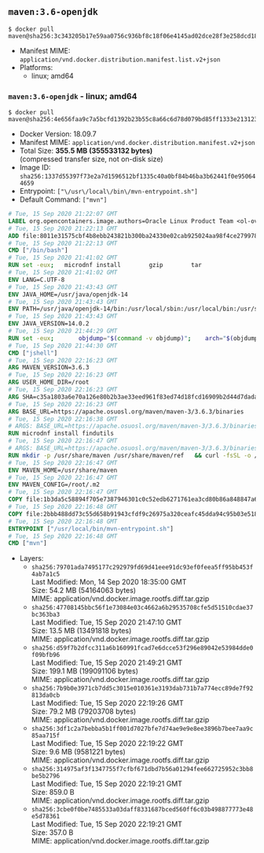 ## `maven:3.6-openjdk`

```console
$ docker pull maven@sha256:3c343205b17e59aa0756c936bf8c18f06e4145ad02dce28f3e258dcd18cfe8b3
```

-	Manifest MIME: `application/vnd.docker.distribution.manifest.list.v2+json`
-	Platforms:
	-	linux; amd64

### `maven:3.6-openjdk` - linux; amd64

```console
$ docker pull maven@sha256:4e656faa9c7a5bcfd1392b23b55c8a66c6d78d079bd85ff1333e213123a8686c
```

-	Docker Version: 18.09.7
-	Manifest MIME: `application/vnd.docker.distribution.manifest.v2+json`
-	Total Size: **355.5 MB (355533132 bytes)**  
	(compressed transfer size, not on-disk size)
-	Image ID: `sha256:1337d55397f73e2a7d1596512bf1335c40a0bf84b46ba3b62441f0e950644659`
-	Entrypoint: `["\/usr\/local\/bin\/mvn-entrypoint.sh"]`
-	Default Command: `["mvn"]`

```dockerfile
# Tue, 15 Sep 2020 21:22:07 GMT
LABEL org.opencontainers.image.authors=Oracle Linux Product Team <ol-ovm-info_ww@oracle.com> org.opencontainers.image.url=https://github.com/oracle/container-images org.opencontainers.image.source=https://github.com/oracle/container-images/tree/dist-amd64/8-slim org.opencontainers.image.vendor=Oracle America, Inc org.opencontainers.image.title=Oracle Linux 8 (slim) org.opencontainers.image.description=Oracle Linux is an open-source       operating system available under the GNU General Public License (GPLv2) and       is suitable for both general purpose or Oracle workloads.
# Tue, 15 Sep 2020 21:22:13 GMT
ADD file:8011e31575cbf4b8ebb243821b300ba24330e02cab925024aa98f4ce27997846 in / 
# Tue, 15 Sep 2020 21:22:13 GMT
CMD ["/bin/bash"]
# Tue, 15 Sep 2020 21:41:02 GMT
RUN set -eux; 	microdnf install 		gzip 		tar 				binutils 		freetype fontconfig 	; 	microdnf clean all
# Tue, 15 Sep 2020 21:41:02 GMT
ENV LANG=C.UTF-8
# Tue, 15 Sep 2020 21:43:43 GMT
ENV JAVA_HOME=/usr/java/openjdk-14
# Tue, 15 Sep 2020 21:43:43 GMT
ENV PATH=/usr/java/openjdk-14/bin:/usr/local/sbin:/usr/local/bin:/usr/sbin:/usr/bin:/sbin:/bin
# Tue, 15 Sep 2020 21:43:43 GMT
ENV JAVA_VERSION=14.0.2
# Tue, 15 Sep 2020 21:44:29 GMT
RUN set -eux; 		objdump="$(command -v objdump)"; 	arch="$(objdump --file-headers "$objdump" | awk -F '[:,]+[[:space:]]+' '$1 == "architecture" { print $2 }')"; 	case "$arch" in 		amd64 | i386:x86-64) 			downloadUrl=https://download.java.net/java/GA/jdk14.0.2/205943a0976c4ed48cb16f1043c5c647/12/GPL/openjdk-14.0.2_linux-x64_bin.tar.gz; 			downloadSha256=91310200f072045dc6cef2c8c23e7e6387b37c46e9de49623ce0fa461a24623d; 			;; 		*) echo >&2 "error: unsupported architecture: '$arch'"; exit 1 ;; 	esac; 		curl -fL -o openjdk.tgz "$downloadUrl"; 	echo "$downloadSha256 *openjdk.tgz" | sha256sum --strict --check -; 		mkdir -p "$JAVA_HOME"; 	tar --extract 		--file openjdk.tgz 		--directory "$JAVA_HOME" 		--strip-components 1 		--no-same-owner 	; 	rm openjdk.tgz; 		ln -sfT "$JAVA_HOME" /usr/java/default; 	ln -sfT "$JAVA_HOME" /usr/java/latest; 	for bin in "$JAVA_HOME/bin/"*; do 		base="$(basename "$bin")"; 		[ ! -e "/usr/bin/$base" ]; 		alternatives --install "/usr/bin/$base" "$base" "$bin" 20000; 	done; 		java -Xshare:dump; 		rm -rf "$JAVA_HOME/lib/security/cacerts"; 	ln -sT /etc/pki/ca-trust/extracted/java/cacerts "$JAVA_HOME/lib/security/cacerts"; 		fileEncoding="$(echo 'System.out.println(System.getProperty("file.encoding"))' | jshell -s -)"; [ "$fileEncoding" = 'UTF-8' ]; rm -rf ~/.java; 	javac --version; 	java --version
# Tue, 15 Sep 2020 21:44:30 GMT
CMD ["jshell"]
# Tue, 15 Sep 2020 22:16:23 GMT
ARG MAVEN_VERSION=3.6.3
# Tue, 15 Sep 2020 22:16:23 GMT
ARG USER_HOME_DIR=/root
# Tue, 15 Sep 2020 22:16:23 GMT
ARG SHA=c35a1803a6e70a126e80b2b3ae33eed961f83ed74d18fcd16909b2d44d7dada3203f1ffe726c17ef8dcca2dcaa9fca676987befeadc9b9f759967a8cb77181c0
# Tue, 15 Sep 2020 22:16:23 GMT
ARG BASE_URL=https://apache.osuosl.org/maven/maven-3/3.6.3/binaries
# Tue, 15 Sep 2020 22:16:38 GMT
# ARGS: BASE_URL=https://apache.osuosl.org/maven/maven-3/3.6.3/binaries MAVEN_VERSION=3.6.3 SHA=c35a1803a6e70a126e80b2b3ae33eed961f83ed74d18fcd16909b2d44d7dada3203f1ffe726c17ef8dcca2dcaa9fca676987befeadc9b9f759967a8cb77181c0 USER_HOME_DIR=/root
RUN microdnf install findutils
# Tue, 15 Sep 2020 22:16:47 GMT
# ARGS: BASE_URL=https://apache.osuosl.org/maven/maven-3/3.6.3/binaries MAVEN_VERSION=3.6.3 SHA=c35a1803a6e70a126e80b2b3ae33eed961f83ed74d18fcd16909b2d44d7dada3203f1ffe726c17ef8dcca2dcaa9fca676987befeadc9b9f759967a8cb77181c0 USER_HOME_DIR=/root
RUN mkdir -p /usr/share/maven /usr/share/maven/ref   && curl -fsSL -o /tmp/apache-maven.tar.gz ${BASE_URL}/apache-maven-${MAVEN_VERSION}-bin.tar.gz   && echo "${SHA}  /tmp/apache-maven.tar.gz" | sha512sum -c -   && tar -xzf /tmp/apache-maven.tar.gz -C /usr/share/maven --strip-components=1   && rm -f /tmp/apache-maven.tar.gz   && ln -s /usr/share/maven/bin/mvn /usr/bin/mvn
# Tue, 15 Sep 2020 22:16:47 GMT
ENV MAVEN_HOME=/usr/share/maven
# Tue, 15 Sep 2020 22:16:47 GMT
ENV MAVEN_CONFIG=/root/.m2
# Tue, 15 Sep 2020 22:16:47 GMT
COPY file:1b3da5c58894f705e7387946301c0c52edb6271761ea3cd80b86a848847a64cd in /usr/local/bin/mvn-entrypoint.sh 
# Tue, 15 Sep 2020 22:16:48 GMT
COPY file:2bbb488dd73c55d658b91943cfdf9c26975a320ceafc45dda94c95b03e518ad3 in /usr/share/maven/ref/ 
# Tue, 15 Sep 2020 22:16:48 GMT
ENTRYPOINT ["/usr/local/bin/mvn-entrypoint.sh"]
# Tue, 15 Sep 2020 22:16:48 GMT
CMD ["mvn"]
```

-	Layers:
	-	`sha256:79701ada7495177c292979fd69d41eee91dc93ef0feea5ff95bb453f4ab7a1c5`  
		Last Modified: Mon, 14 Sep 2020 18:35:00 GMT  
		Size: 54.2 MB (54164063 bytes)  
		MIME: application/vnd.docker.image.rootfs.diff.tar.gzip
	-	`sha256:47708145bbc56f1e73084e03c4662a6b29535708cfe5d51510cdae37bc363ba3`  
		Last Modified: Tue, 15 Sep 2020 21:47:10 GMT  
		Size: 13.5 MB (13491818 bytes)  
		MIME: application/vnd.docker.image.rootfs.diff.tar.gzip
	-	`sha256:d59f7b2dfcc311a6b160991fcad7e6dcce53f296e89042e53984dde0f09bfb96`  
		Last Modified: Tue, 15 Sep 2020 21:49:21 GMT  
		Size: 199.1 MB (199091106 bytes)  
		MIME: application/vnd.docker.image.rootfs.diff.tar.gzip
	-	`sha256:7b9b0e3971cb7dd5c3015e010361e3193dab731b7a774ecc89de7f92813da0cb`  
		Last Modified: Tue, 15 Sep 2020 22:19:26 GMT  
		Size: 79.2 MB (79203708 bytes)  
		MIME: application/vnd.docker.image.rootfs.diff.tar.gzip
	-	`sha256:3df1c2a7bebba5b1ff001d7027bfe7d74ae9e9e8ee3896b7bee7aa9c85aa715f`  
		Last Modified: Tue, 15 Sep 2020 22:19:22 GMT  
		Size: 9.6 MB (9581221 bytes)  
		MIME: application/vnd.docker.image.rootfs.diff.tar.gzip
	-	`sha256:314975af3f1347755f7cfbf671dbd7b56a01294fee662725952c3bb8be5b2796`  
		Last Modified: Tue, 15 Sep 2020 22:19:21 GMT  
		Size: 859.0 B  
		MIME: application/vnd.docker.image.rootfs.diff.tar.gzip
	-	`sha256:3cbe0f0be7485533a03daff8331687bced560ff6c03b498877773e48e5d78361`  
		Last Modified: Tue, 15 Sep 2020 22:19:21 GMT  
		Size: 357.0 B  
		MIME: application/vnd.docker.image.rootfs.diff.tar.gzip
